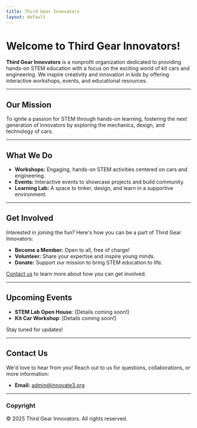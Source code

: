 ```yaml
---
title: Third Gear Innovators
layout: default
---
```


# Welcome to Third Gear Innovators!

**Third Gear Innovators** is a nonprofit organization dedicated to providing hands-on STEM education with a focus on the exciting world of kit cars and engineering. We inspire creativity and innovation in kids by offering interactive workshops, events, and educational resources.

---

## Our Mission

To ignite a passion for STEM through hands-on learning, fostering the next generation of innovators by exploring the mechanics, design, and technology of cars.

---

## What We Do

- **Workshops:** Engaging, hands-on STEM activities centered on cars and engineering.
- **Events:** Interactive events to showcase projects and build community.
- **Learning Lab:** A space to tinker, design, and learn in a supportive environment.

---

## Get Involved

Interested in joining the fun? Here's how you can be a part of Third Gear Innovators:

- **Become a Member:** Open to all, free of charge!
- **Volunteer:** Share your expertise and inspire young minds.
- **Donate:** Support our mission to bring STEM education to life.

[Contact us](#contact) to learn more about how you can get involved.

---

## Upcoming Events

- **STEM Lab Open House**: [Details coming soon!]
- **Kit Car Workshop**: [Details coming soon!]

Stay tuned for updates!

---

## Contact Us

We'd love to hear from you! Reach out to us for questions, collaborations, or more information:

- **Email:** [admin@innovate3.org](mailto:admin@innovate3.org)


---

### Copyright
&copy; 2025 Third Gear Innovators. All rights reserved.
